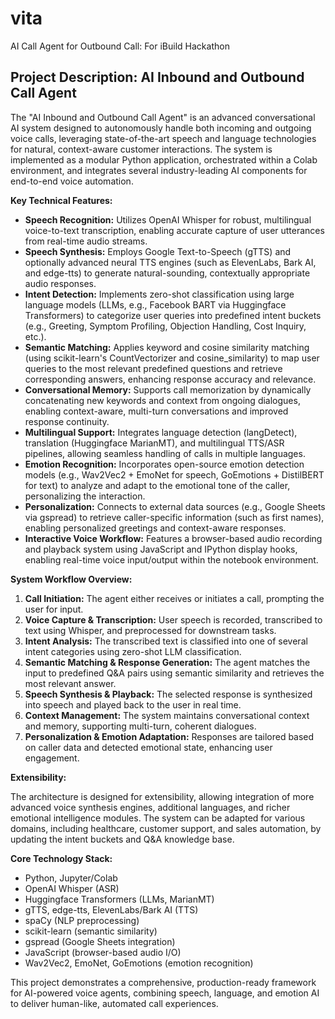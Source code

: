 # vita
AI Call Agent for Outbound Call: For iBuild Hackathon


## Project Description: AI Inbound and Outbound Call Agent

The "AI Inbound and Outbound Call Agent" is an advanced conversational AI system designed to autonomously handle both incoming and outgoing voice calls, leveraging state-of-the-art speech and language technologies for natural, context-aware customer interactions. The system is implemented as a modular Python application, orchestrated within a Colab environment, and integrates several industry-leading AI components for end-to-end voice automation.

**Key Technical Features:**

- **Speech Recognition:** Utilizes OpenAI Whisper for robust, multilingual voice-to-text transcription, enabling accurate capture of user utterances from real-time audio streams.
- **Speech Synthesis:** Employs Google Text-to-Speech (gTTS) and optionally advanced neural TTS engines (such as ElevenLabs, Bark AI, and edge-tts) to generate natural-sounding, contextually appropriate audio responses.
- **Intent Detection:** Implements zero-shot classification using large language models (LLMs, e.g., Facebook BART via Huggingface Transformers) to categorize user queries into predefined intent buckets (e.g., Greeting, Symptom Profiling, Objection Handling, Cost Inquiry, etc.).
- **Semantic Matching:** Applies keyword and cosine similarity matching (using scikit-learn's CountVectorizer and cosine_similarity) to map user queries to the most relevant predefined questions and retrieve corresponding answers, enhancing response accuracy and relevance.
- **Conversational Memory:** Supports call memorization by dynamically concatenating new keywords and context from ongoing dialogues, enabling context-aware, multi-turn conversations and improved response continuity.
- **Multilingual Support:** Integrates language detection (langDetect), translation (Huggingface MarianMT), and multilingual TTS/ASR pipelines, allowing seamless handling of calls in multiple languages.
- **Emotion Recognition:** Incorporates open-source emotion detection models (e.g., Wav2Vec2 + EmoNet for speech, GoEmotions + DistilBERT for text) to analyze and adapt to the emotional tone of the caller, personalizing the interaction.
- **Personalization:** Connects to external data sources (e.g., Google Sheets via gspread) to retrieve caller-specific information (such as first names), enabling personalized greetings and context-aware responses.
- **Interactive Voice Workflow:** Features a browser-based audio recording and playback system using JavaScript and IPython display hooks, enabling real-time voice input/output within the notebook environment.

**System Workflow Overview:**

1. **Call Initiation:** The agent either receives or initiates a call, prompting the user for input.
2. **Voice Capture & Transcription:** User speech is recorded, transcribed to text using Whisper, and preprocessed for downstream tasks.
3. **Intent Analysis:** The transcribed text is classified into one of several intent categories using zero-shot LLM classification.
4. **Semantic Matching & Response Generation:** The agent matches the input to predefined Q&A pairs using semantic similarity and retrieves the most relevant answer.
5. **Speech Synthesis & Playback:** The selected response is synthesized into speech and played back to the user in real time.
6. **Context Management:** The system maintains conversational context and memory, supporting multi-turn, coherent dialogues.
7. **Personalization & Emotion Adaptation:** Responses are tailored based on caller data and detected emotional state, enhancing user engagement.

**Extensibility:**

The architecture is designed for extensibility, allowing integration of more advanced voice synthesis engines, additional languages, and richer emotional intelligence modules. The system can be adapted for various domains, including healthcare, customer support, and sales automation, by updating the intent buckets and Q&A knowledge base.

**Core Technology Stack:**

- Python, Jupyter/Colab
- OpenAI Whisper (ASR)
- Huggingface Transformers (LLMs, MarianMT)
- gTTS, edge-tts, ElevenLabs/Bark AI (TTS)
- spaCy (NLP preprocessing)
- scikit-learn (semantic similarity)
- gspread (Google Sheets integration)
- JavaScript (browser-based audio I/O)
- Wav2Vec2, EmoNet, GoEmotions (emotion recognition)

This project demonstrates a comprehensive, production-ready framework for AI-powered voice agents, combining speech, language, and emotion AI to deliver human-like, automated call experiences.
